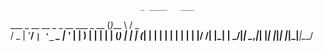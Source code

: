                                  _ ____   ___
  ___  _ __ __ _ _ __ ___  _ __ (_)___ \ / _ \
 / _ \| '__/ _` | '_ ` _ \| '_ \| | __) | | | |
| (_) | | | (_| | | | | | | | | | |/ __/| |_| |
 \___/|_|  \__,_|_| |_| |_|_| |_|_|_____|\___/
